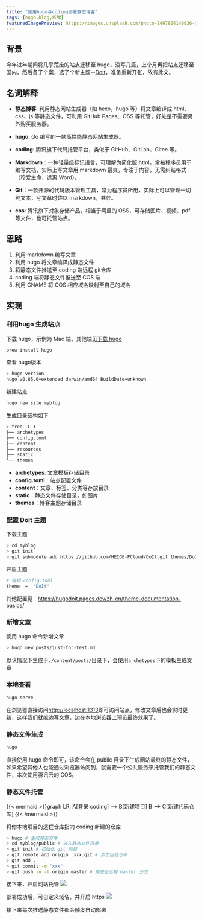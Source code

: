 ```yaml
---
title: "使用hugo与coding部署静态博客"
tags: [hugo,blog,折腾]
featuredImagePreview: https://images.unsplash.com/photo-1497864149936-d3163f0c0f4b?ixid=MnwxMjA3fDB8MHxwaG90by1wYWdlfHx8fGVufDB8fHx8&ixlib=rb-1.2.1&auto=format&fit=crop&w=1169&q=80
---
```


## 背景
今年过年期间将几乎荒废的站点迁移至 hugo，没写几篇，上个月再把站点迁移至国内，然后备了个案，选了个新主题--[DoIt](https://hugodoit.pages.dev/zh-cn/)，准备重新开张，故有此文。


## 名词解释 
- **静态博客**: 利用静态网站生成器（如 hexo，hugo 等）将文章编译成 html、css、js 等静态文件，可利用 GitHub Pages、OSS 等托管，好处是不需要另外购买服务器。

- **hugo**: Go 编写的一款高性能静态网站生成器。

- **coding**: 腾讯旗下代码托管平台，类似于 GitHub、GitLab、Gitee 等。

- **Markdown**：一种轻量级标记语言，可理解为简化版 html，常被程序员用于编写文档，实际上写文章用 markdown 最爽，专注于内容，无需纠结格式（珍爱生命，远离 Word）。

- **Git**：一款开源的代码版本管理工具，常为程序员所用，实际上可以管理一切纯文本，写文章时佐以 markdown，甚佳。

- **cos**: 腾讯旗下对象存储产品，相当于阿里的 OSS，可存储图片、视频、pdf 等文件，也可托管站点。

## 思路

1. 利用 markdown 编写文章
2. 利用 hugo 将文章编译成静态文件
3. 将静态文件推送至 coding 端远程 git仓库
4. coding 端将静态文件推送至 COS 端
5. 利用 CNAME 将 COS 相应域名映射至自己的域名

## 实现

### 利用hugo 生成站点

下载 hugo，示例为 Mac 端，其他端见[下载 hugo](https://gohugo.io/getting-started/installing/)
```bash
brew install hugo
```

查看 hugo版本
```bash
> hugo version
hugo v0.85.0+extended darwin/amd64 BuildDate=unknown
```

新建站点
```bash
hugo new site myblog
```

生成目录结构如下
```bash
> tree -L 1
├── archetypes
├── config.toml
├── content
├── resources
├── static
└── themes
```

- **archetypes**: 文章模板存储目录
- **config.toml**：站点配置文件
- **content**：文章、标签、分类等存放目录
- **static**：静态文件存储目录，如图片
- **themes**：博客主题存储目录

### 配置 DoIt 主题

下载主题
```bash
> cd myblog
> git init 
> git submodule add https://github.com/HEIGE-PCloud/DoIt.git themes/DoIt
```

开启主题
```bash
# 编辑 config.toml
theme  =  "DoIt"
```

其他配置见：<https://hugodoit.pages.dev/zh-cn/theme-documentation-basics/>

### 新增文章

使用 hugo 命令新增文章
```bash
> hugo new posts/just-for-test.md
```
默认情况下生成于`./content/posts/`目录下，会使用`archetypes`下的模板生成文章

### 本地查看

```bash
hugo serve
```
在浏览器直接访问<http://localhost:1313>即可访问站点，修改文章后也会实时更新，这样我们就能边写文章，边在本地浏览器上预览最终效果了。

### 静态文件生成


```bash
hugo
```

直接使用 hugo 命令即可，该命令会在 public 目录下生成网站最终的静态文件，如果希望其他人也能通过浏览器访问到，就需要一个公共服务来托管我们的静态文件，本次使用腾讯云的 COS。

### 静态文件托管


{{< mermaid >}}graph LR;
    A[登录 coding] --> B[新建项目] 
    B --> C[新建代码仓库]
{{< /mermaid >}}


将你本地项目的远程仓库指向 coding 新建的仓库

```bash
> hugo # 生成静态文件
> cd myblog/public # 进入静态文件目录
> git init # 初始化 git 项目
> git remote add origin  xxx.git # 添加远程仓库
> git add .
> git commit -m "xxx"
> git push -u -f origin master # 推送至远程 master 分支
```

接下来，开启网站托管
![](https://tva1.sinaimg.cn/large/008i3skNly1gvafugozo3j60y60ne3ze02.jpg)

部署成功后，可自定义域名，并开启 https
![](https://tva1.sinaimg.cn/large/008i3skNly1gvag5hkpt2j61bq0d53zc02.jpg)

接下来每次推送静态文件都会触发自动部署
